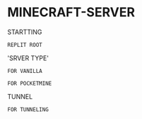 # MINECRAFT-SERVER
STARTTING


`REPLIT ROOT`


'SRVER TYPE'

`FOR VANILLA`


`FOR POCKETMINE`

TUNNEL

`FOR TUNNELING`


